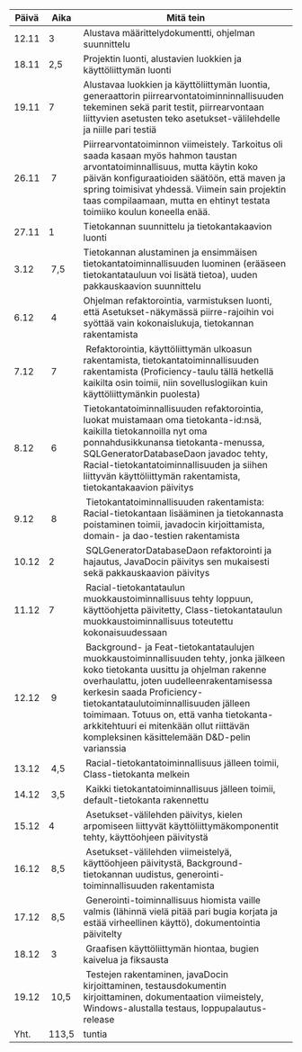 Päivä | Aika | Mitä tein
----- | ---- | ---------
12.11 | 3    | Alustava määrittelydokumentti, ohjelman suunnittelu
18.11 | 2,5  | Projektin luonti, alustavien luokkien ja käyttöliittymän luonti
19.11 | 7    | Alustavaa luokkien ja käyttöliittymän luontia, generaattorin piirrearvontatoiminninnallisuuden tekeminen sekä parit testit, piirrearvontaan liittyvien asetusten teko asetukset-välilehdelle ja niille pari testiä
26.11 | 7    |Piirrearvontatoiminnon viimeistely. Tarkoitus oli saada kasaan myös hahmon taustan arvontatoiminnallisuus, mutta käytin koko päivän konfiguraatioiden säätöön, että maven ja spring toimisivat yhdessä. Viimein sain projektin taas compilaamaan, mutta en ehtinyt testata toimiiko koulun koneella enää.
27.11 | 1    | Tietokannan suunnittelu ja tietokantakaavion luonti
3.12  | 7,5    | Tietokannan alustaminen ja ensimmäisen tietokantatoiminnallisuuden luominen (erääseen tietokantatauluun voi lisätä tietoa), uuden pakkauskaavion suunnittelu
6.12  | 4    | Ohjelman refaktorointia, varmistuksen luonti, että Asetukset-näkymässä piirre-rajoihin voi syöttää vain kokonaislukuja, tietokannan rakentamista
7.12  | 7    | Refaktorointia, käyttöliittymän ulkoasun rakentamista, tietokantatoiminnallisuuden rakentamista (Proficiency-taulu tällä hetkellä kaikilta osin toimii, niin sovelluslogiikan kuin käyttöliittymänkin puolesta)
8.12  | 6    | Tietokantatoiminnallisuuden refaktorointia, luokat muistamaan oma tietokanta-id:nsä, kaikilla tietokannoilla nyt oma ponnahdusikkunansa tietokanta-menussa, SQLGeneratorDatabaseDaon javadoc tehty, Racial-tietokantatoiminnallisuuden ja siihen liittyvän käyttöliittymän rakentamista, tietokantakaavion päivitys
9.12  | 8    | Tietokantatoiminnallisuuden rakentamista: Racial-tietokantaan lisääminen ja tietokannasta poistaminen toimii, javadocin kirjoittamista, domain- ja dao-testien rakentamista
10.12 | 2    | SQLGeneratorDatabaseDaon refaktorointi ja hajautus, JavaDocin päivitys sen mukaisesti sekä pakkauskaavion päivitys
11.12 | 7    | Racial-tietokantataulun muokkaustoiminnallisuus tehty loppuun, käyttöohjetta päivitetty, Class-tietokantataulun muokkaustoiminnallisuus toteutettu kokonaisuudessaan
12.12 | 9    | Background- ja Feat-tietokantataulujen muokkaustoiminnallisuuden tehty, jonka jälkeen koko tietokanta uusittu ja ohjelman rakenne overhaulattu, joten uudelleenrakentamisessa kerkesin saada Proficiency-tietokantataulutoiminnallisuuden jälleen toimimaan. Totuus on, että vanha tietokanta-arkkitehtuuri ei mitenkään ollut riittävän kompleksinen käsittelemään D&D-pelin varianssia
13.12 | 4,5  | Racial-tietokantatoiminnallisuus jälleen toimii, Class-tietokanta melkein
14.12 | 3,5  | Kaikki tietokantatoiminnallisuus jälleen toimii, default-tietokanta rakennettu
15.12 | 4    | Asetukset-välilehden päivitys, kielen arpomiseen liittyvät käyttöliittymäkomponentit tehty, käyttöohjeen päivitystä
16.12 | 8,5  | Asetukset-välilehden viimeistelyä, käyttöohjeen päivitystä, Background-tietokannan uudistus, generointi-toiminnallisuuden rakentamista
17.12 | 8,5  | Generointi-toiminnallisuus hiomista vaille valmis (lähinnä vielä pitää pari bugia korjata ja estää virheellinen käyttö), dokumentointia päivitelty
18.12 | 3    | Graafisen käyttöliittymän hiontaa, bugien kaivelua ja fiksausta
19.12 | 10,5 | Testejen rakentaminen, javaDocin kirjoittaminen, testausdokumentin kirjoittaminen, dokumentaation viimeistely, Windows-alustalla testaus, loppupalautus-release
Yht.  | 113,5|  tuntia
